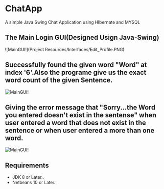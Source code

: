 # ChatApp
A simple Java Swing Chat Application using HIbernate and MYSQL

## The Main Login GUI(Designed Usign Java-Swing)

![MainGUI!](Project Resources/Interfaces/Edit_Profile.PNG)

## Successfully found the given word "Word" at index '6'.Also the programe give us the exact word count of the given Sentence.

![MainGUI!](Success.JPG)

## Giving the error message that "Sorry...the Word you entered doesn't exist in the sentense" when user entered a word that does not exist in the sentence or when user entered a more than one word.

![MainGUI!](Unsuccess.JPG)

## Requirements

* JDK 8 or Later..
* Netbeans 10 or Later..
